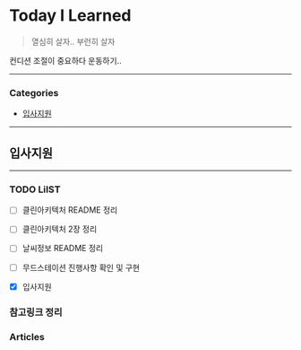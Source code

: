 # Today I Learned
> 열심히 살자.. 부런히 살자

컨디션 조절이 중요하다 운동하기..

---

### Categories
- [입사지원](#입사지원)

---

## 입사지원



---

### TODO LiIST
- [ ] 클린아키텍처 README 정리 
- [ ] 클린아키텍처 2장 정리
- [ ] 날씨정보 README 정리
- [ ] 무드스테이션 진행사항 확인 및 구현
- [x] 입사지원


### 참고링크 정리

### Articles